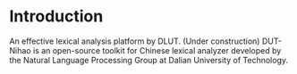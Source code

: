 # Introduction
An effective lexical analysis platform by DLUT. (Under construction)
DUT-Nihao is an open-source toolkit for Chinese lexical analyzer developed by the Natural Language Processing Group at Dalian University of Technology.
